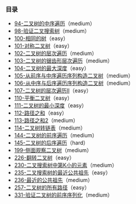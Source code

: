 ### 目录

- [94-二叉树的中序遍历](http://uee.me/aX9Bv)（medium）
- [98-验证二叉搜索树](http://uee.me/aX9Bw)（medium）
- [100-相同的树](http://uee.me/aX9Bx)（easy）
- [101-对称二叉树](http://uee.me/aX9By)（easy）
- [102-二叉树的层次遍历](http://uee.me/aX9Bz)（medium）
- [103-二叉树的锯齿形层次遍历](http://uee.me/aX9B4)（medium）
- [104-二叉树的最大深度](http://uee.me/aX9B5)（easy）
- [105-从前序与中序遍历序列构造二叉树](http://uee.me/aX9B6)（medium）
- [106-从中序与后序遍历序列构造二叉树](http://uee.me/aX9B7)（medium）
- [107-二叉树的层次遍历II](http://uee.me/aX9B8)（easy）
- [110-平衡二叉树](http://uee.me/aX9BC)（easy）
- [111-二叉树的最小深度](http://uee.me/aX9BD)（easy）
- [112-路径之和](http://uee.me/aX9BE)（easy）
- [113-路径之和2](http://uee.me/aX9BF)（medium）
- [114-二叉树转链表](http://uee.me/aX9BG)（medium）
- [144-二叉树的前序遍历](http://uee.me/aX9BH)（medium）
- [145-二叉树的后序遍历](http://uee.me/aX9BN)（hard）
- [199-侧面观察二叉树](http://uee.me/aX9BP)（medium）
- [226-翻转二叉树](http://uee.me/aX9BQ)（easy）
- [230-二叉搜索树中第K小的元素](http://uee.me/aX9BR)（medium）
- [235-二叉搜索树的最近公共祖先](http://uee.me/aX9BS)（easy）
- [236-最近的公共祖先](http://uee.me/aX9BT)（medium）
- [257-二叉树的所有路径](http://uee.me/aX9BU)（easy）
- [331-验证二叉树的前序序列化](http://uee.me/aX9BV)（medium）



